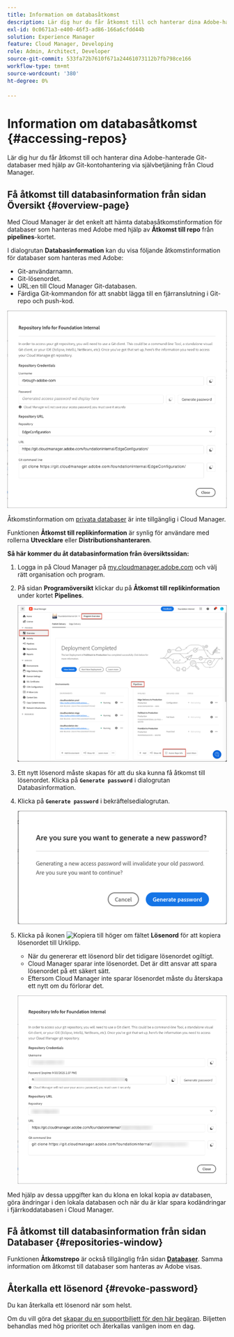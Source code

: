 ```yaml
---
title: Information om databasåtkomst
description: Lär dig hur du får åtkomst till och hanterar dina Adobe-hanterade Git-databaser med hjälp av Git-kontohantering via självbetjäning från Cloud Manager.
exl-id: 0c0671a3-e400-46f3-ad86-166a6cfdd44b
solution: Experience Manager
feature: Cloud Manager, Developing
role: Admin, Architect, Developer
source-git-commit: 533fa72b7610f671a24461073112b7fb798ce166
workflow-type: tm+mt
source-wordcount: '380'
ht-degree: 0%

---
```



# Information om databasåtkomst {#accessing-repos}

Lär dig hur du får åtkomst till och hanterar dina Adobe-hanterade Git-databaser med hjälp av Git-kontohantering via självbetjäning från Cloud Manager.

## Få åtkomst till databasinformation från sidan Översikt {#overview-page}

Med Cloud Manager är det enkelt att hämta databasåtkomstinformation för databaser som hanteras med Adobe med hjälp av **Åtkomst till repo** från **pipelines**-kortet.

I dialogrutan **Databasinformation** kan du visa följande åtkomstinformation för databaser som hanteras med Adobe:

* Git-användarnamn.
* Git-lösenordet.
* URL:en till Cloud Manager Git-databasen.
* Färdiga Git-kommandon för att snabbt lägga till en fjärranslutning i Git-repo och push-kod.

![Fönstret Databasinformation](assets/repository-info.png)

Åtkomstinformation om [privata databaser](private-repositories.md) är inte tillgänglig i Cloud Manager.

Funktionen **Åtkomst till replikinformation** är synlig för användare med rollerna **Utvecklare** eller **Distributionshanteraren**.

**Så här kommer du åt databasinformation från översiktssidan:**

1. Logga in på Cloud Manager på [my.cloudmanager.adobe.com](https://my.cloudmanager.adobe.com/) och välj rätt organisation och program.

1. På sidan **Programöversikt** klickar du på **Åtkomst till replikinformation** under kortet **Pipelines**.

   ![Åtkomst till replikinformation på Pipelilinnes-kort](assets/pipelines-card.png)

1. Ett nytt lösenord måste skapas för att du ska kunna få åtkomst till lösenordet. Klicka på **`Generate password`** i dialogrutan Databasinformation.

1. Klicka på **`Generate password`** i bekräftelsedialogrutan.

   ![Bekräfta generering av lösenord](assets/confirm-generated-password.png)

1. Klicka på ikonen ![Kopiera](https://spectrum.adobe.com/static/icons/workflow_18/Smock_Copy_18_N.svg) till höger om fältet **Lösenord** för att kopiera lösenordet till Urklipp.

   * När du genererar ett lösenord blir det tidigare lösenordet ogiltigt.
   * Cloud Manager sparar inte lösenordet. Det är ditt ansvar att spara lösenordet på ett säkert sätt.
   * Eftersom Cloud Manager inte sparar lösenordet måste du återskapa ett nytt om du förlorar det.

   ![Kopiera lösenord i dialogrutan Databasinformation](/help/implementing/cloud-manager/managing-code/assets/repository-copy-password.png)

Med hjälp av dessa uppgifter kan du klona en lokal kopia av databasen, göra ändringar i den lokala databasen och när du är klar spara kodändringar i fjärrkoddatabasen i Cloud Manager.

## Få åtkomst till databasinformation från sidan Databaser {#repositories-window}

Funktionen **Åtkomstrepo** är också tillgänglig från sidan [**Databaser**](managing-repositories.md). Samma information om åtkomst till databaser som hanteras av Adobe visas.

## Återkalla ett lösenord {#revoke-password}

Du kan återkalla ett lösenord när som helst.

Om du vill göra det [skapar du en supportbiljett för den här begäran](https://experienceleague.adobe.com/?support-solution=Experience+Manager&amp;support-tab=home#support). Biljetten behandlas med hög prioritet och återkallas vanligen inom en dag.
